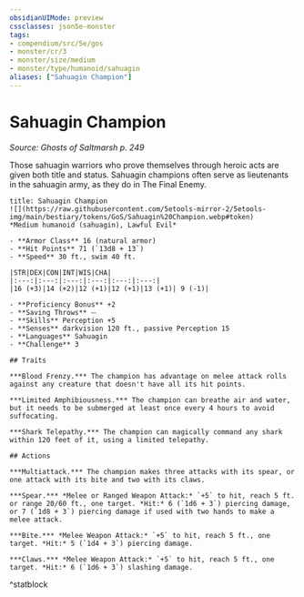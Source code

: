 ```yaml
---
obsidianUIMode: preview
cssclasses: json5e-monster
tags:
- compendium/src/5e/gos
- monster/cr/3
- monster/size/medium
- monster/type/humanoid/sahuagin
aliases: ["Sahuagin Champion"]
---
```

# Sahuagin Champion
*Source: Ghosts of Saltmarsh p. 249*  

Those sahuagin warriors who prove themselves through heroic acts are given both title and status. Sahuagin champions often serve as lieutenants in the sahuagin army, as they do in The Final Enemy.

```ad-statblock
title: Sahuagin Champion
![](https://raw.githubusercontent.com/5etools-mirror-2/5etools-img/main/bestiary/tokens/GoS/Sahuagin%20Champion.webp#token)
*Medium humanoid (sahuagin), Lawful Evil*

- **Armor Class** 16 (natural armor)
- **Hit Points** 71 (`13d8 + 13`)
- **Speed** 30 ft., swim 40 ft.

|STR|DEX|CON|INT|WIS|CHA|
|:---:|:---:|:---:|:---:|:---:|:---:|
|16 (+3)|14 (+2)|12 (+1)|12 (+1)|13 (+1)| 9 (-1)|

- **Proficiency Bonus** +2
- **Saving Throws** ⏤
- **Skills** Perception +5
- **Senses** darkvision 120 ft., passive Perception 15
- **Languages** Sahuagin
- **Challenge** 3

## Traits

***Blood Frenzy.*** The champion has advantage on melee attack rolls against any creature that doesn't have all its hit points.

***Limited Amphibiousness.*** The champion can breathe air and water, but it needs to be submerged at least once every 4 hours to avoid suffocating.

***Shark Telepathy.*** The champion can magically command any shark within 120 feet of it, using a limited telepathy.

## Actions

***Multiattack.*** The champion makes three attacks with its spear, or one attack with its bite and two with its claws.

***Spear.*** *Melee or Ranged Weapon Attack:* `+5` to hit, reach 5 ft. or range 20/60 ft., one target. *Hit:* 6 (`1d6 + 3`) piercing damage, or 7 (`1d8 + 3`) piercing damage if used with two hands to make a melee attack.

***Bite.*** *Melee Weapon Attack:* `+5` to hit, reach 5 ft., one target. *Hit:* 5 (`1d4 + 3`) piercing damage.

***Claws.*** *Melee Weapon Attack:* `+5` to hit, reach 5 ft., one target. *Hit:* 6 (`1d6 + 3`) slashing damage.
```
^statblock